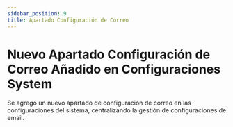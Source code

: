 ```yaml
---
sidebar_position: 9
title: Apartado Configuración de Correo
---
```


# Nuevo Apartado Configuración de Correo Añadido en Configuraciones System

Se agregó un nuevo apartado de configuración de correo en las configuraciones del sistema, centralizando la gestión de configuraciones de email.
